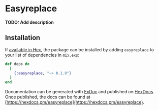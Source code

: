 # Easyreplace

**TODO: Add description**

## Installation

If [available in Hex](https://hex.pm/docs/publish), the package can be installed
by adding `easyreplace` to your list of dependencies in `mix.exs`:

```elixir
def deps do
  [
    {:easyreplace, "~> 0.1.0"}
  ]
end
```

Documentation can be generated with [ExDoc](https://github.com/elixir-lang/ex_doc)
and published on [HexDocs](https://hexdocs.pm). Once published, the docs can
be found at [https://hexdocs.pm/easyreplace](https://hexdocs.pm/easyreplace).

